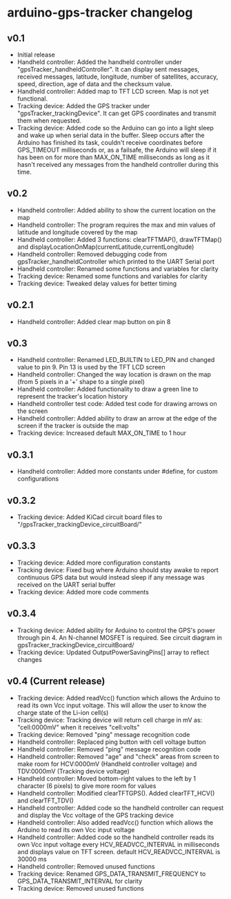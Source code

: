 # arduino-gps-tracker changelog
## v0.1
* Initial release
* Handheld controller: Added the handheld controller under "gpsTracker_handheldController". It can display sent messages, received messages, latitude, longitude, number of satellites, accuracy, speed, direction, age of data and the checksum value.
* Handheld controller: Added map to TFT LCD screen. Map is not yet functional.
* Tracking device: Added the GPS tracker under "gpsTracker_trackingDevice". It can get GPS coordinates and transmit them when requested.
* Tracking device: Added code so the Arduino can go into a light sleep and wake up when serial data in the buffer. Sleep occurs after the Arduino has finished its task, couldn't receive coordinates before GPS_TIMEOUT milliseconds or, as a failsafe, the Arduino will sleep if it has been on for more than MAX_ON_TIME milliseconds as long as it hasn't received any messages from the handheld controller during this time.

## v0.2
* Handheld controller: Added ability to show the current location on the map
* Handheld controller: The program requires the max and min values of latitude and longitude covered by the map
* Handheld controller: Added 3 functions: clearTFTMAP(), drawTFTMap() and displayLocationOnMap(currentLatitude,currentLongitude)
* Handheld controller: Removed debugging code from gpsTracker_handheldController which printed to the UART Serial port
* Handheld controller: Renamed some functions and variables for clarity
* Tracking device: Renamed some functions and variables for clarity
* Tracking device: Tweaked delay values for better timing

## v0.2.1
* Handheld controller: Added clear map button on pin 8

## v0.3
* Handheld controller: Renamed LED_BUILTIN to LED_PIN and changed value to pin 9. Pin 13 is used by the TFT LCD screen
* Handheld controller: Changed the way location is drawn on the map (from 5 pixels in a '+' shape to a single pixel)
* Handheld controller: Added functionality to draw a green line to represent the tracker's location history
* Handheld controller test code: Added test code for drawing arrows on the screen
* Handheld controller: Added ability to draw an arrow at the edge of the screen if the tracker is outside the map
* Tracking device: Increased default MAX_ON_TIME to 1 hour

## v0.3.1
* Handheld controller: Added more constants under #define, for custom configurations

## v0.3.2
* Tracking device: Added KiCad circuit board files to "/gpsTracker_trackingDevice_circuitBoard/"

## v0.3.3
* Tracking device: Added more configuration constants
* Tracking device: Fixed bug where Arduino should stay awake to report continuous GPS data but would instead sleep if any message was received on the UART serial buffer
* Tracking device: Added more code comments

## v0.3.4
* Tracking device: Added ability for Arduino to control the GPS's power through pin 4. An N-channel MOSFET is required. See circuit diagram in gpsTracker_trackingDevice_circuitBoard/
* Tracking device: Updated OutputPowerSavingPins[] array to reflect changes

## v0.4 (Current release)
* Tracking device: Added readVcc() function which allows the Arduino to read its own Vcc input voltage. This will allow the user to know the charge state of the Li-ion cell(s)
* Tracking device: Tracking device will return cell charge in mV as: "cell:0000mV" when it receives "cell:volts"
* Tracking device: Removed "ping" message recognition code
* Handheld controller: Replaced ping button with cell voltage button
* Handheld controller: Removed "ping" message recognition code
* Handheld controller: Removed "age" and "check" areas from screen to make room for HCV:0000mV (Handheld controller voltage) and TDV:0000mV (Tracking device voltage)
* Handheld controller: Moved bottom-right values to the left by 1 character (6 pixels) to give more room for values
* Handheld controller: Modified clearTFTGPS(). Added clearTFT_HCV() and clearTFT_TDV()
* Handheld controller: Added code so the handheld controller can request and display the Vcc voltage of the GPS tracking device
* Handheld controller: Also added readVcc() function which allows the Arduino to read its own Vcc input voltage
* Handheld controller: Added code so the handheld controller reads its own Vcc input voltage every HCV_READVCC_INTERVAL in milliseconds and displays value on TFT screen. default HCV_READVCC_INTERVAL is 30000 ms
* Handheld controller: Removed unused functions
* Tracking device: Renamed GPS_DATA_TRANSMIT_FREQUENCY to GPS_DATA_TRANSMIT_INTERVAL for clarity
* Tracking device: Removed unused functions
